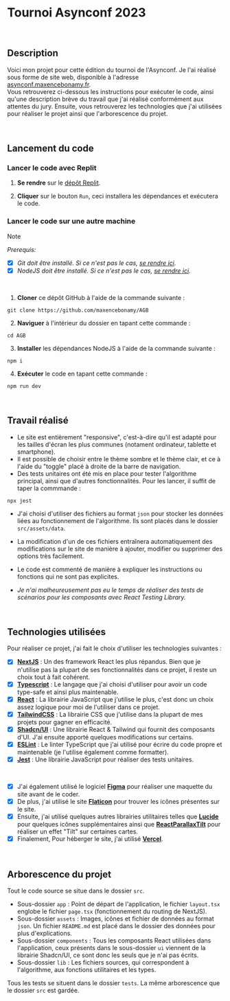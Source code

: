 # Tournoi Asynconf 2023

<br>

## Description

Voici mon projet pour cette édition du tournoi de l'Asynconf. Je l'ai réalisé sous forme de site web, disponible à l'adresse <a href="https://asynconf.maxencebonamy.fr" target="_blank">asynconf.maxencebonamy.fr</a>.
<br>
Vous retrouverez ci-dessous les instructions pour exécuter le code, ainsi qu'une description brève du travail que j'ai réalisé conformément aux attentes du jury. Ensuite, vous retrouverez les technologies que j'ai utilisées pour réaliser le projet ainsi que l'arborescence du projet.

<br>

## Lancement du code

### Lancer le code avec Replit

1. **Se rendre** sur le <a href="https://replit.com/@MaxenceBonamy/AGB" target="_blank">dépôt Replit</a>.

2. **Cliquer** sur le bouton `Run`, ceci installera les dépendances et exécutera le code.

### Lancer le code sur une autre machine

> [!NOTE]
> *Prerequis:*
> - [x] *Git doit être installé. Si ce n'est pas le cas, <a href="https://git-scm.com/downloads" target="_blank">se rendre ici</a>.*
> - [x] *NodeJS doit être installé. Si ce n'est pas le cas, <a href="https://nodejs.org/" target="_blank">se rendre ici</a>.*
<br>

1. **Cloner** ce dépôt GitHub à l'aide de la commande suivante :
```
git clone https://github.com/maxencebonamy/AGB
```

2. **Naviguer** à l'intérieur du dossier en tapant cette commande :
```
cd AGB
```

3. **Installer** les dépendances NodeJS à l'aide de la commande suivante :
```
npm i
```

4. **Exécuter** le code en tapant cette commande :
```
npm run dev
```

<br>

## Travail réalisé

- Le site est entièrement "responsive", c'est-à-dire qu'il est adapté pour les tailles d'écran les plus communes (notament ordinateur, tablette et smartphone).
- Il est possible de choisir entre le thème sombre et le thème clair, et ce à l'aide du "toggle" placé à droite de la barre de navigation.
- Des tests unitaires ont été mis en place pour tester l'algorithme principal, ainsi que d'autres fonctionnalités. Pour les lancer, il suffit de taper la commmande :
```
npx jest
```
- J'ai choisi d'utiliser des fichiers au format `json` pour stocker les données liées au fonctionnement de l'algorithme. Ils sont placés dans le dossier `src/assets/data`.
- La modification d'un de ces fichiers entraînera automatiquement des modifications sur le site de manière à ajouter, modifier ou supprimer des options très facilement.
- Le code est commenté de manière à expliquer les instructions ou fonctions qui ne sont pas explicites.

- *Je n'ai malheureusement pas eu le temps de réaliser des tests de scénarios pour les composants avec React Testing Library.*

<br>

## Technologies utilisées

Pour réaliser ce projet, j'ai fait le choix d'utiliser les technologies suivantes :

- [x] **<a href="https://nextjs.org" target="_blank">NextJS</a>** : Un des framework React les plus répandus. Bien que je n'utilise pas la plupart de ses fonctionnalités dans ce projet, il reste un choix tout à fait cohérent.
- [x] **<a href="https://typescriptlang.org" target="_blank">Typescript</a>** : Le langage que j'ai choisi d'utiliser pour avoir un code type-safe et ainsi plus maintenable.
- [x] **<a href="https://react.dev" target="_blank">React</a>** : La librairie JavaScript que j'utilise le plus, c'est donc un choix assez logique pour moi de l'utiliser dans ce projet.
- [x] **<a href="https://tailwindcss.com" target="_blank">TailwindCSS</a>** : La librairie CSS que j'utilise dans la plupart de mes projets pour gagner en efficacité.
- [x] **<a href="https://ui.shadcn.com" target="_blank">Shadcn/UI</a>** : Une librairie React & Tailwind qui fournit des composants d'UI. J'ai ensuite apporté quelques modifications sur certains.
- [x] **<a href="https://eslint.org" target="_blank">ESLint</a>** : Le linter TypeScript que j'ai utilisé pour écrire du code propre et maintenable (je l'utilise également comme formatter).
- [x] **<a href="https://jestjs.io/" target="_blank">Jest</a>** : Une librairie JavaScript pour réaliser des tests unitaires.

<br>

- [x] J'ai également utilisé le logiciel **<a href="https://figma.com" target="_blank">Figma</a>** pour réaliser une maquette du site avant de le coder.
- [x] De plus, j'ai utilisé le site **<a href="https://flaticon.com" target="_blank">Flaticon</a>** pour trouver les icônes présentes sur le site.
- [x] Ensuite, j'ai utilisé quelques autres librairies utilitaires telles que **<a href="https://lucide.dev" target="_blank">Lucide</a>** pour quelques icônes supplémentaires ainsi que **<a href="https://www.npmjs.com/package/react-parallax-tilt" target="_blank">ReactParallaxTilt</a>** pour réaliser un effet "Tilt" sur certaines cartes.
- [x] Finalement, Pour héberger le site, j'ai utilisé **<a href="https://vercel.com/" target="_blank">Vercel</a>**.

<br>


## Arborescence du projet

Tout le code source se situe dans le dossier `src`.
- Sous-dossier `app` : Point de départ de l'application, le fichier `layout.tsx` englobe le fichier `page.tsx` (fonctionnement du routing de NextJS).
- Sous-dossier `assets` : Images, icônes et fichier de données au format `json`. Un fichier `README.md` est placé dans le dossier des données pour plus d'explications.
- Sous-dossier `components` : Tous les composants React utilisées dans l'application, ceux présents dans le sous-dossier `ui` viennent de la librairie Shadcn/UI, ce sont donc les seuls que je n'ai pas écrits.
- Sous-dossier `lib` : Les fichiers sources, qui correspondent à l'algorithme, aux fonctions utilitaires et les types.

Tous les tests se situent dans le dossier `tests`. La même arborescence que le dossier `src` est gardée.